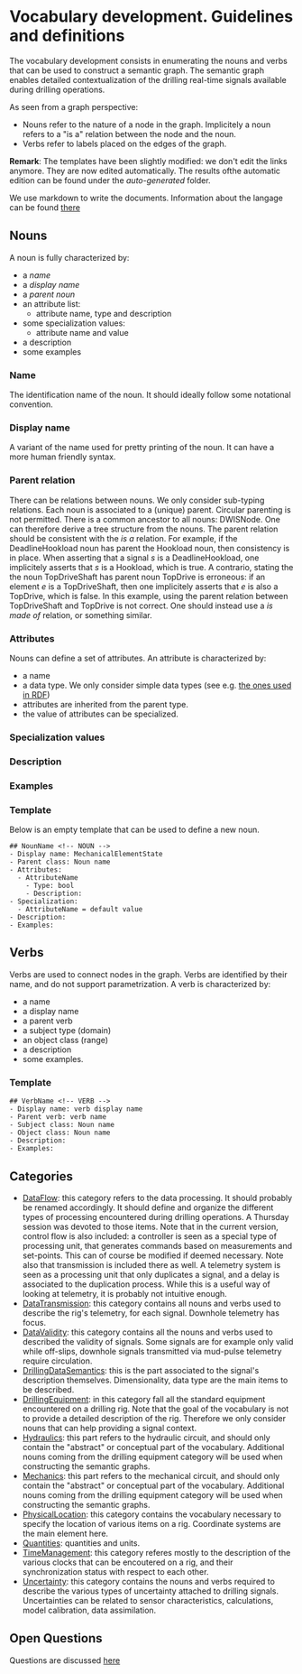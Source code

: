 # Vocabulary development. Guidelines and definitions

The vocabulary development consists in enumerating the nouns and verbs that can be used to construct a semantic graph. The semantic graph enables detailed contextualization of the drilling real-time signals available during drilling operations. 

As seen from a graph perspective:
- Nouns refer to the nature of a node in the graph. Implicitely a noun refers to a "is a" relation between the node and the noun. 
- Verbs refer to labels placed on the edges of the graph. 


**Remark**: The templates have been slightly modified: we don't edit the links anymore. They are now edited automatically. The results ofthe automatic edition can be found under the *auto-generated* folder. 

We use markdown to write the documents. Information about the langage can be found [there](https://docs.github.com/en/github/writing-on-github)



## Nouns

A noun is fully characterized by:
- a *name* 
- a *display name*
- a *parent noun*
- an attribute list:
  - attribute name, type and description
- some specialization values:
  - attribute name and value 
- a description
- some examples

### Name
The identification name of the noun. It should ideally follow some notational convention.

### Display name
A variant of the name used for pretty printing of the noun. It can have a more human friendly syntax. 

### Parent relation
There can be relations between nouns. We only consider sub-typing relations. 
Each noun is associated to a (unique) parent. Circular parenting is not permitted. There is a common ancestor to all nouns: DWISNode. One can therefore derive a tree structure from the nouns. The parent relation should be consistent with the *is a* relation. For example, if the DeadlineHookload noun has parent the Hookload noun, then consistency is in place. When asserting that a signal *s* is a DeadlineHookload, one implicitely asserts that *s* is a Hookload, which is true. A contrario, stating the the noun TopDriveShaft has parent noun TopDrive is erroneous: if an element *e* is a TopDriveShaft, then one implicitely asserts that *e* is also a TopDrive, which is false. In this example, using the parent relation between TopDriveShaft and TopDrive is not correct. One should instead use a *is made of* relation, or something similar.    

### Attributes
Nouns can define a set of attributes. An attribute is characterized by:
 - a name
 - a data type. We only consider simple data types (see e.g. [the ones used in RDF](https://www.w3.org/TR/rdf11-concepts/#dfn-recognized-datatype-iris))
 - attributes are inherited from the parent type. 
 - the value of attributes can be specialized. 

### Specialization values

### Description

### Examples

### Template
Below is an empty template that can be used to define a new noun.

```
## NounName <!-- NOUN -->
- Display name: MechanicalElementState
- Parent class: Noun name
- Attributes:
  - AttributeName
    - Type: bool
    - Description: 
- Specialization:
  - AttributeName = default value
- Description: 
- Examples:
```

 ## Verbs
 Verbs are used to connect nodes in the graph. Verbs are identified by their name, and do not support parametrization. A verb is characterized by:
- a name
- a display name
- a parent verb
- a subject type (domain)
- an object class (range)
- a description
- some examples. 

### Template

```
## VerbName <!-- VERB -->
- Display name: verb display name
- Parent verb: verb name
- Subject class: Noun name
- Object class: Noun name
- Description: 
- Examples: 
```


## Categories

- [DataFlow](definitions/DataFlow.md): this category refers to the data processing. It should probably be renamed accordingly. It should define and organize the different types of processing encountered during drilling operations. A Thursday session was devoted to those items. Note that in the current version, control flow is also included: a controller is seen as a special type of processing unit, that generates commands based on measurements and set-points. This can of course be modified if deemed necessary. Note also that transmission is included there as well. A telemetry system is seen as a processing unit that only duplicates a signal, and a delay is associated to the duplication process. While this is a useful way of looking at telemetry, it is probably not intuitive enough. 
- [DataTransmission](definitions/DataTransmission.md): this category contains all nouns and verbs used to describe the rig's telemetry, for each signal. Downhole telemetry has focus. 
- [DataValidity](definitions/DataValidity.md): this category contains all the nouns and verbs used to described the validity of signals. Some signals are for example only valid while off-slips, downhole signals transmitted via mud-pulse telemetry require circulation. 
- [DrillingDataSemantics](definitions/DrillingDataSemantics.md): this is the part associated to the signal's description themselves. Dimensionality, data type are the main items to be described. 
- [DrillingEquipment](definitions/DrillingEquipment.md): in this category fall all the standard equipment encountered on a drilling rig. Note that the goal of the vocabulary is not to provide a detailed description of the rig. Therefore we only consider nouns that can help providing a signal context. 
- [Hydraulics](definitions/Hydraulics.md): this part refers to the hydraulic circuit, and should only contain the "abstract" or conceptual part of the vocabulary. Additional nouns coming from the drilling equipment category will be used when constructing the semantic graphs. 
- [Mechanics](definitions/Mechanics.md): this part refers to the mechanical circuit, and should only contain the "abstract" or conceptual part of the vocabulary. Additional nouns coming from the drilling equipment category will be used when constructing the semantic graphs. 
- [PhysicalLocation](definitions/PhysicalLocation.md): this category contains the vocabulary necessary to specify the location of various items on a rig. Coordinate systems are the main element here.  
- [Quantities](definitions/Quantities.md): quantities and units. 
- [TimeManagement](TimeManagement.md): this category referes mostly to the description of the various clocks that can be encoutered on a rig, and their synchronization status with respect to each other. 
- [Uncertainty](definitions/Uncertainty.md): this category contains the nouns and verbs required to describe the various types of uncertainty attached to drilling signals. Uncertainties can be related to sensor characteristics, calculations, model calibration, data assimilation.


## Open Questions

Questions are discussed [here](./OpenQuestions.md)
